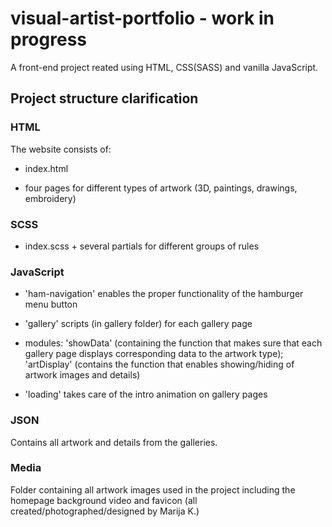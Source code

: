 # visual-artist-portfolio - work in progress

A front-end project reated using HTML, CSS(SASS) and vanilla JavaScript.

## Project structure clarification

### HTML

The website consists of:

- index.html

- four pages for different types of artwork (3D, paintings, drawings, embroidery)

### SCSS

- index.scss + several partials for different groups of rules

### JavaScript

- 'ham-navigation' enables the proper functionality of the hamburger menu button

- 'gallery' scripts (in gallery folder) for each gallery page

- modules: 
   'showData' (containing the function that makes sure that each gallery page displays corresponding data to the artwork type);
   'artDisplay' (contains the function that enables showing/hiding of artwork images and details)

- 'loading' takes care of the intro animation on gallery pages
### JSON

Contains all artwork and details from the galleries.

### Media

Folder containing all artwork images used in the project including the homepage background video and favicon (all created/photographed/designed by Marija K.)


 
